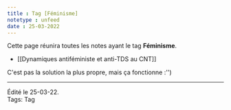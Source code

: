 ```yaml
---
title : Tag [Féminisme]
notetype : unfeed
date : 25-03-2022
---
```

Cette page réunira toutes les notes ayant le tag **Féminisme**.

- [[Dynamiques antiféministe et anti-TDS au CNT]]

C'est pas la solution la plus propre, mais ça fonctionne :'')

-----
Édité le 25-03-22.  
Tags: Tag